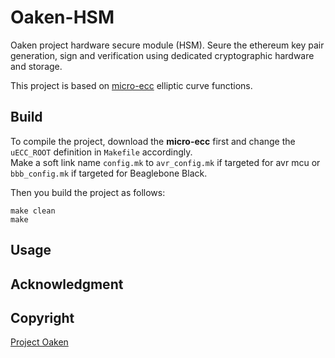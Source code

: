 # Oaken-HSM

Oaken project hardware secure module (HSM). Seure the ethereum key pair generation, 
sign and verification using dedicated cryptographic hardware and storage.

This project is based on [micro-ecc](https://github.com/shuangjj/micro-ecc) elliptic curve functions.

## Build

To compile the project, download the **micro-ecc** first and change the `uECC_ROOT` 
definition in `Makefile` accordingly.   
Make a soft link name `config.mk` to `avr_config.mk` if targeted for avr mcu or `bbb_config.mk` 
if targeted for Beaglebone Black.   

Then you build the project as follows:
```
make clean
make
```


## Usage

## Acknowledgment

## Copyright

[Project Oaken](https://github.com/Project-Oaken)

